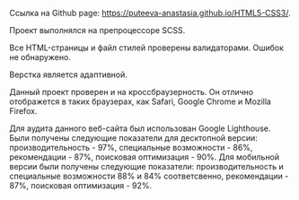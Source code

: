 Ссылка на Github page: https://puteeva-anastasia.github.io/HTML5-CSS3/.

Проект выполнялся на препроцессоре SCSS.

Все HTML-страницы и файл стилей проверены валидаторами. Ошибок не обнаружено.

Верстка является адаптивной.

Данный проект проверен и на кроссбраузерность. Он отлично отображется в таких браузерах, как Safari, Google Chrome и Mozilla Firefox.

Для аудита данного веб-сайта был использован Google Lighthouse. Были получены следующие показатели для десктопной версии: производительность - 97%, специальные возможности - 86%, рекомендации - 87%, поисковая оптимизация - 90%. Для мобильной версии были получены следующие показатели: производительность и специальные возможности 88% и 84% соответсвенно, рекомендации - 87%, поисковая оптимизация - 92%.
